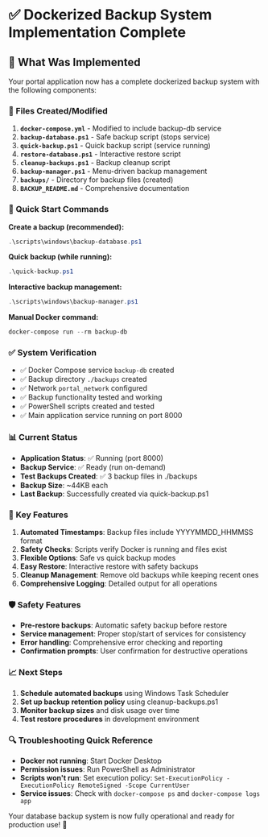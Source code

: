 # ✅ Dockerized Backup System Implementation Complete

## 🎯 What Was Implemented

Your portal application now has a complete dockerized backup system with the following components:

### 📁 Files Created/Modified

1. **`docker-compose.yml`** - Modified to include backup-db service
2. **`backup-database.ps1`** - Safe backup script (stops service)
3. **`quick-backup.ps1`** - Quick backup script (service running)
4. **`restore-database.ps1`** - Interactive restore script
5. **`cleanup-backups.ps1`** - Backup cleanup script
6. **`backup-manager.ps1`** - Menu-driven backup management
7. **`backups/`** - Directory for backup files (created)
8. **`BACKUP_README.md`** - Comprehensive documentation

### 🚀 Quick Start Commands

**Create a backup (recommended):**
```powershell
.\scripts\windows\backup-database.ps1
```

**Quick backup (while running):**
```powershell
.\quick-backup.ps1
```

**Interactive backup management:**
```powershell
.\scripts\windows\backup-manager.ps1
```

**Manual Docker command:**
```powershell
docker-compose run --rm backup-db
```

### ✅ System Verification

- ✅ Docker Compose service `backup-db` created
- ✅ Backup directory `./backups` created
- ✅ Network `portal_network` configured
- ✅ Backup functionality tested and working
- ✅ PowerShell scripts created and tested
- ✅ Main application service running on port 8000

### 📊 Current Status

- **Application Status**: ✅ Running (port 8000)
- **Backup Service**: ✅ Ready (run on-demand)
- **Test Backups Created**: ✅ 3 backup files in ./backups
- **Backup Size**: ~44KB each
- **Last Backup**: Successfully created via quick-backup.ps1

### 🔧 Key Features

1. **Automated Timestamps**: Backup files include YYYYMMDD_HHMMSS format
2. **Safety Checks**: Scripts verify Docker is running and files exist
3. **Flexible Options**: Safe vs quick backup modes
4. **Easy Restore**: Interactive restore with safety backups
5. **Cleanup Management**: Remove old backups while keeping recent ones
6. **Comprehensive Logging**: Detailed output for all operations

### 🛡️ Safety Features

- **Pre-restore backups**: Automatic safety backup before restore
- **Service management**: Proper stop/start of services for consistency
- **Error handling**: Comprehensive error checking and reporting
- **Confirmation prompts**: User confirmation for destructive operations

### 📈 Next Steps

1. **Schedule automated backups** using Windows Task Scheduler
2. **Set up backup retention policy** using cleanup-backups.ps1
3. **Monitor backup sizes** and disk usage over time
4. **Test restore procedures** in development environment

### 🔍 Troubleshooting Quick Reference

- **Docker not running**: Start Docker Desktop
- **Permission issues**: Run PowerShell as Administrator
- **Scripts won't run**: Set execution policy: `Set-ExecutionPolicy -ExecutionPolicy RemoteSigned -Scope CurrentUser`
- **Service issues**: Check with `docker-compose ps` and `docker-compose logs app`

Your database backup system is now fully operational and ready for production use! 🎉
